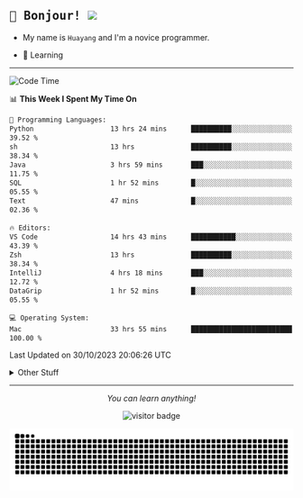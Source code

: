 <h2>
    <samp>🎉 Bonjour!  <img src="https://media.giphy.com/media/mGcNjsfWAjY5AEZNw6/giphy.gif" width="50"></samp>
</h2>

* My name is `Huayang` and I'm a novice programmer.


* 🧐 Learning

<hr>

<!--START_SECTION:waka-->
![Code Time](http://img.shields.io/badge/Code%20Time-1%2C608%20hrs%2025%20mins-blue)

📊 **This Week I Spent My Time On** 

```text
💬 Programming Languages: 
Python                   13 hrs 24 mins      ██████████░░░░░░░░░░░░░░░   39.52 % 
sh                       13 hrs              ██████████░░░░░░░░░░░░░░░   38.34 % 
Java                     3 hrs 59 mins       ███░░░░░░░░░░░░░░░░░░░░░░   11.75 % 
SQL                      1 hr 52 mins        █░░░░░░░░░░░░░░░░░░░░░░░░   05.55 % 
Text                     47 mins             █░░░░░░░░░░░░░░░░░░░░░░░░   02.36 % 

🔥 Editors: 
VS Code                  14 hrs 43 mins      ███████████░░░░░░░░░░░░░░   43.39 % 
Zsh                      13 hrs              ██████████░░░░░░░░░░░░░░░   38.34 % 
IntelliJ                 4 hrs 18 mins       ███░░░░░░░░░░░░░░░░░░░░░░   12.72 % 
DataGrip                 1 hr 52 mins        █░░░░░░░░░░░░░░░░░░░░░░░░   05.55 % 

💻 Operating System: 
Mac                      33 hrs 55 mins      █████████████████████████   100.00 % 
```


 Last Updated on 30/10/2023 20:06:26 UTC
<!--END_SECTION:waka-->

<details>
    <summary>Other Stuff</summary>

* 🛠️ Skills
<!-- 
<p align="center">
  <a href="https://skillicons.dev">
    <img src="https://skillicons.dev/icons?i=c,python,cpp,go,react,js,ts,rust,java,haskell,ruby,kotlin,scala,kubernetes,docker,grafana,jenkins,nginx,nestjs,nextjs,rabbitmq,postgres,kafka,redis,graphql,mysql,linux,md,git,vim,vscode,visualstudio,stackoverflow" />
  </a>
</p>
-->    
<p align="center">
    <img src="https://api.githubtrends.io/user/svg/XmchxUp/langs?time_range=one_year&theme=classic" />
    <img src="https://api.githubtrends.io/user/svg/XmchxUp/repos?time_range=one_year&include_private=True&group=private&theme=classic" />
</p>

* 🏆 Some GitHub statistical reports:

<p align="center">
    <img src="/github-metrics.svg" alt="github metrics" style='visibility:visible' />    
</p>

<p align="center">  
    <img height="180em" src="https://github-readme-stats.vercel.app/api?username=xmchxup&hide_border=true&show_icons=true&include_all_commits=true&bg_color=0,EC6C6C,FFD479,FFFC79,73FA79&theme=graywhite&locale=en" />
    <img height="180em" src="https://github-readme-stats.vercel.app/api/top-langs/?username=xmchxup&hide=css,scss,html&langs_count=8&hide_border=true&layout=compact&bg_color=0,73FA79,73FDFF,D783FF&theme=graywhite&locale=en" />
</p>


<img width="100%" src="https://github-profile-trophy.vercel.app/?username=xmchxup&column=7" />

</details>


<hr>


<p align="center">
    <i>You can learn anything!</i>
    <p align="center">
        <img src="https://visitor-badge.laobi.icu/badge?page_id=xmchxup" alt="visitor badge"/>       
    </p>
</p>

<picture>
  <source media="(prefers-color-scheme: dark)" srcset="https://raw.githubusercontent.com/XmchxUp/XmchxUp/output/github-snake-dark.svg" />
  <source media="(prefers-color-scheme: light)" srcset="https://raw.githubusercontent.com/XmchxUp/XmchxUp/output/github-snake.svg" />
  <img alt="github-snake" src="https://raw.githubusercontent.com/XmchxUp/XmchxUp/output/github-snake.svg" />
</picture>


